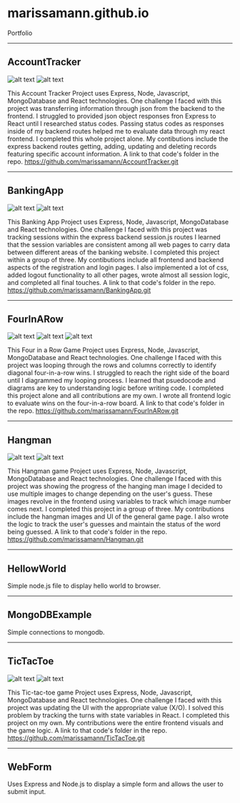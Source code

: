 # marissamann.github.io
Portfolio

--------------
AccountTracker
--------------
![alt text](records-screenshot.png)
![alt text](registration-screenshot.png)

This Account Tracker Project uses Express, Node, Javascript, MongoDatabase and React technologies.
	One challenge I faced with this project was transferring information through json from the backend to the frontend.
	I struggled to provided json object responses fron Express to React until I researched status codes.
	Passing status codes as responses inside of my backend routes helped me to evaluate data through my react frontend.
I completed this whole project alone.
	My contibutions include the express backend routes getting, adding, updating and deleting records featuring specific account information.
A link to that code's folder in the repo.
	https://github.com/marissamann/AccountTracker.git

----------
BankingApp
----------
![alt text](login-screenshot.png)
![alt text](register-screenshot.png)

This Banking App Project uses Express, Node, Javascript, MongoDatabase and React technologies.
	One challenge I faced with this project was tracking sessions within the express backend session.js routes
	I learned that the session variables are consistent among all web pages to carry data between different areas of the banking website.
I completed this project within a group of three.
	My contibutions include all frontend and backend aspects of the registration and login pages.
	I also implemented a lot of css, added logout functionality to all other pages, wrote almost all session logic, and completed all final touches.
A link to that code's folder in the repo.
	https://github.com/marissamann/BankingApp.git

----------
FourInARow
----------
![alt text](diagonalwin-screenshot.png)
![alt text](horizontalwin-screenshot.png)
![alt text](verticalwin-screenshot.png)

This Four in a Row Game Project uses Express, Node, Javascript, MongoDatabase and React technologies.
	One challenge I faced with this project was looping through the rows and columns correctly to identify diagonal four-in-a-row wins.
	I struggled to reach the right side of the board until I diagrammed my looping process.
	I learned that psuedocode and diagrams are key to understanding logic before writing code.
I completed this project alone and all contributions are my own.
	I wrote all frontend logic to evaluate wins on the four-in-a-row board.
A link to that code's folder in the repo.
	https://github.com/marissamann/FourInARow.git

-------
Hangman
-------
![alt text](hanged-screenshot.png)
![alt text](winner-screenshot.png)

This Hangman game Project uses Express, Node, Javascript, MongoDatabase and React technologies.
	One challenge I faced with this project was showing the progress of the hanging man image
	I decided to use multiple images to change depending on the user's guess.
	These images revolve in the frontend using variables to track which image number comes next.
I completed this project in a group of three.
	My contributions include the hangman images and UI of the general game page.
	I also wrote the logic to track the user's guesses and maintain the status of the word being guessed.
A link to that code's folder in the repo.
	https://github.com/marissamann/Hangman.git

-----------
HellowWorld
-----------
Simple node.js file to display hello world to browser.

--------------
MongoDBExample
--------------
Simple connections to mongodb.

---------
TicTacToe
---------
![alt text](owin-screenshot.png)
![alt text](xwin-screenshot.png)

This Tic-tac-toe game Project uses Express, Node, Javascript, MongoDatabase and React technologies.
	One challenge I faced with this project was updating the UI with the appropriate value (X/O).
	I solved this problem by tracking the turns with state variables in React.
I completed this project on my own.
	My contributions were the entire frontend visuals and the game logic.
A link to that code's folder in the repo.
	https://github.com/marissamann/TicTacToe.git

-------
WebForm
-------
Uses Express and Node.js to display a simple form and allows the user to submit input.